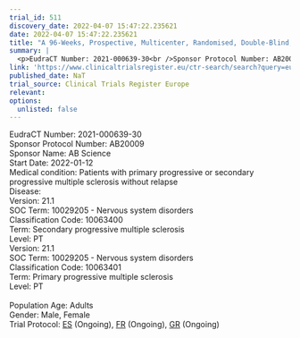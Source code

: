 ```yaml
---
trial_id: 511
discovery_date: 2022-04-07 15:47:22.235621
date: 2022-04-07 15:47:22.235621
title: "A 96-Weeks, Prospective, Multicenter, Randomised, Double-Blind, Placebo-Controlled, Phase 3 Study to Compare Efficacy and Safety of Masitinib Dose Titration to 4.5 mg/kg/day versus Placebo in the T..."
summary: |
  <p>EudraCT Number: 2021-000639-30<br />Sponsor Protocol Number: AB20009<br />Sponsor Name: AB Science<br />Start Date: 2022-01-12<br />Medical condition: Patients with primary progressive or secondary progressive multiple sclerosis without relapse<br />Disease: <br />Version: 21.1<br />SOC Term: 10029205 - Nervous system disorders<br />Classification Code: 10063400<br />Term: Secondary progressive multiple sclerosis<br />Level: PT<br />Version: 21.1<br />SOC Term: 10029205 - Nervous system disorders<br />Classification Code: 10063401<br />Term: Primary progressive multiple sclerosis<br />Level: PT<br /><br />Population Age: Adults<br />Gender: Male, Female<br />Trial Protocol: <a href="https://www.clinicaltrialsregister.eu/ctr-search/trial/2021-000639-30/ES">ES</a> (Ongoing), <a href="https://www.clinicaltrialsregister.eu/ctr-search/trial/2021-000639-30/FR">FR</a> (Ongoing), <a href="https://www.clinicaltrialsregister.eu/ctr-search/trial/2021-000639-30/GR">GR</a> (Ongoing)</p>
link: 'https://www.clinicaltrialsregister.eu/ctr-search/search?query=eudract_number:2021-000639-30'
published_date: NaT
trial_source: Clinical Trials Register Europe
relevant: 
options:
  unlisted: false
---
```

<p>EudraCT Number: 2021-000639-30<br />Sponsor Protocol Number: AB20009<br />Sponsor Name: AB Science<br />Start Date: 2022-01-12<br />Medical condition: Patients with primary progressive or secondary progressive multiple sclerosis without relapse<br />Disease: <br />Version: 21.1<br />SOC Term: 10029205 - Nervous system disorders<br />Classification Code: 10063400<br />Term: Secondary progressive multiple sclerosis<br />Level: PT<br />Version: 21.1<br />SOC Term: 10029205 - Nervous system disorders<br />Classification Code: 10063401<br />Term: Primary progressive multiple sclerosis<br />Level: PT<br /><br />Population Age: Adults<br />Gender: Male, Female<br />Trial Protocol: <a href="https://www.clinicaltrialsregister.eu/ctr-search/trial/2021-000639-30/ES">ES</a> (Ongoing), <a href="https://www.clinicaltrialsregister.eu/ctr-search/trial/2021-000639-30/FR">FR</a> (Ongoing), <a href="https://www.clinicaltrialsregister.eu/ctr-search/trial/2021-000639-30/GR">GR</a> (Ongoing)</p>